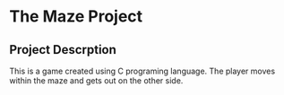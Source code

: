 # The Maze Project
## Project Descrption
This is a game created using C programing language. The player moves within the maze and gets out on the other side. 